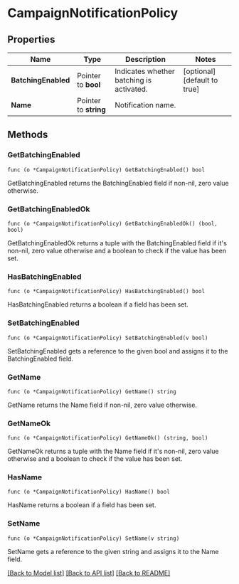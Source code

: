 # CampaignNotificationPolicy

## Properties

Name | Type | Description | Notes
------------ | ------------- | ------------- | -------------
**BatchingEnabled** | Pointer to **bool** | Indicates whether batching is activated. | [optional] [default to true]
**Name** | Pointer to **string** | Notification name. | 

## Methods

### GetBatchingEnabled

`func (o *CampaignNotificationPolicy) GetBatchingEnabled() bool`

GetBatchingEnabled returns the BatchingEnabled field if non-nil, zero value otherwise.

### GetBatchingEnabledOk

`func (o *CampaignNotificationPolicy) GetBatchingEnabledOk() (bool, bool)`

GetBatchingEnabledOk returns a tuple with the BatchingEnabled field if it's non-nil, zero value otherwise
and a boolean to check if the value has been set.

### HasBatchingEnabled

`func (o *CampaignNotificationPolicy) HasBatchingEnabled() bool`

HasBatchingEnabled returns a boolean if a field has been set.

### SetBatchingEnabled

`func (o *CampaignNotificationPolicy) SetBatchingEnabled(v bool)`

SetBatchingEnabled gets a reference to the given bool and assigns it to the BatchingEnabled field.

### GetName

`func (o *CampaignNotificationPolicy) GetName() string`

GetName returns the Name field if non-nil, zero value otherwise.

### GetNameOk

`func (o *CampaignNotificationPolicy) GetNameOk() (string, bool)`

GetNameOk returns a tuple with the Name field if it's non-nil, zero value otherwise
and a boolean to check if the value has been set.

### HasName

`func (o *CampaignNotificationPolicy) HasName() bool`

HasName returns a boolean if a field has been set.

### SetName

`func (o *CampaignNotificationPolicy) SetName(v string)`

SetName gets a reference to the given string and assigns it to the Name field.


[[Back to Model list]](../README.md#documentation-for-models) [[Back to API list]](../README.md#documentation-for-api-endpoints) [[Back to README]](../README.md)


